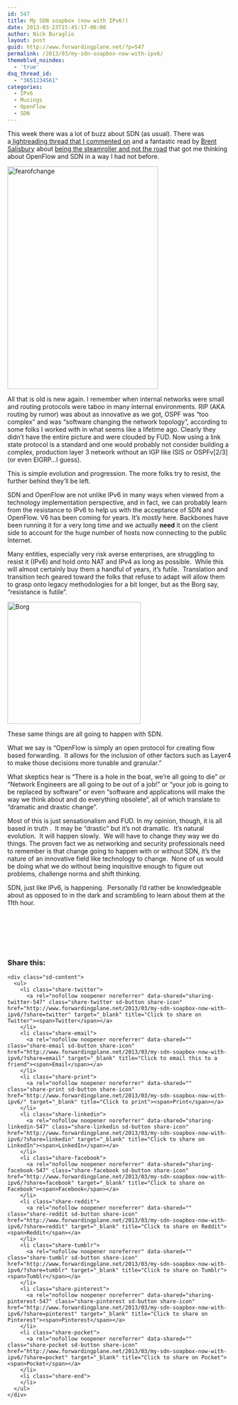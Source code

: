 ```yaml
---
id: 547
title: My SDN soapbox (now with IPv6!)
date: 2013-03-23T15:45:17-06:00
author: Nick Buraglio
layout: post
guid: http://www.forwardingplane.net/?p=547
permalink: /2013/03/my-sdn-soapbox-now-with-ipv6/
themeblvd_noindex:
  - 'true'
dsq_thread_id:
  - "3651234561"
categories:
  - IPv6
  - Musings
  - OpenFlow
  - SDN
---
```

This week there was a lot of buzz about SDN (as usual). There was a<a href="http://www.lightreading.com/blog/software-defined-networking/sdns-killer-app-more-network-control/240151376" target="_blank"> lightreading thread that I commented on</a> and a fantastic read by <a href="http://www.twitter.com/networkstatic" target="_blank">Brent Salisbury</a> about <a href="http://networkstatic.net/be-the-steamroller-not-the-road/" target="_blank">being the steamroller and not the road</a> that got me thinking about OpenFlow and SDN in a way I had not before.

[<img class="alignright size-full wp-image-550" alt="fearofchange" src="http://www.forwardingplane.net/wp-content/uploads/2013/03/fearofchange.jpg" width="339" height="500" srcset="http://www.forwardingplane.net/wp-content/uploads/2013/03/fearofchange.jpg 339w, http://www.forwardingplane.net/wp-content/uploads/2013/03/fearofchange-203x300.jpg 203w" sizes="(max-width: 339px) 100vw, 339px" />](http://www.forwardingplane.net/wp-content/uploads/2013/03/fearofchange.jpg)

<soapbox>

All that is old is new again. I remember when internal networks were small and routing protocols were taboo in many internal environments. RIP (AKA routing by rumor) was about as innovative as we got, OSPF was &#8220;too complex&#8221; and was &#8220;software changing the network topology&#8221;, according to some folks I worked with in what seems like a lifetime ago. Clearly they didn&#8217;t have the entire picture and were clouded by FUD. Now using a link state protocol is a standard and one would probably not consider building a complex, production layer 3 network without an IGP like ISIS or OSPFv\[2/3\] (or even EIGRP&#8230;I guess).

This is simple evolution and progression. The more folks try to resist, the further behind they&#8217;ll be left.

SDN and OpenFlow are not unlike IPv6 in many ways when viewed from a technology implementation perspective, and in fact, we can probably learn from the resistance to IPv6 to help us with the acceptance of SDN and OpenFlow. V6 has been coming for years. It&#8217;s _mostly_ here. Backbones have been running it for a very long time and we actually **need** it on the client side to account for the huge number of hosts now connecting to the public Internet.

Many entities, especially very risk averse enterprises, are struggling to resist it (IPv6) and hold onto NAT and IPv4 as long as possible.  While this will almost certainly buy them a handful of years, it&#8217;s futile.  Translation and transition tech geared toward the folks that refuse to adapt will allow them to grasp onto legacy methodologies for a bit longer, but as the Borg say, &#8220;resistance is futile&#8221;.

[<img class="alignleft size-medium wp-image-557" alt="Borg" src="http://www.forwardingplane.net/wp-content/uploads/2013/03/Borg-300x274.jpg" width="300" height="274" srcset="http://www.forwardingplane.net/wp-content/uploads/2013/03/Borg-300x274.jpg 300w, http://www.forwardingplane.net/wp-content/uploads/2013/03/Borg-550x502.jpg 550w, http://www.forwardingplane.net/wp-content/uploads/2013/03/Borg.jpg 1000w" sizes="(max-width: 300px) 100vw, 300px" />](http://www.forwardingplane.net/wp-content/uploads/2013/03/Borg.jpg)

These same things are all going to happen with SDN.

What we say is &#8220;OpenFlow is simply an open protocol for creating flow based forwarding.  It allows for the inclusion of other factors such as Layer4 to make those decisions more tunable and granular.&#8221;

What skeptics hear is &#8220;There is a hole in the boat, we&#8217;re all going to die&#8221; or &#8220;Network Engineers are all going to be out of a job!&#8221; or &#8220;your job is going to be replaced by software&#8221; or even &#8220;software and applications will make the way we think about and do everything obsolete&#8221;, all of which translate to &#8220;dramatic and drastic change&#8221;.

Most of this is just sensationalism and FUD. In my opinion, though, it is all based in truth .  It may be &#8220;drastic&#8221; but it&#8217;s not dramatic.  It&#8217;s natural evolution.  It will happen slowly.  We will have to change they way we do things. The proven fact we as networking and security professionals need to remember is that change going to happen with or without SDN, it&#8217;s the nature of an innovative field like technology to change.  None of us would be doing what we do without being inquisitive enough to figure out problems, challenge norms and shift thinking.

SDN, just like IPv6, is happening.  Personally I&#8217;d rather be knowledgeable about as opposed to in the dark and scrambling to learn about them at the 11th hour.<em id="__mceDel"> </em>

</soapbox>

&nbsp;

&nbsp;

&nbsp;

<div class="sharedaddy sd-sharing-enabled">
  <div class="robots-nocontent sd-block sd-social sd-social-icon-text sd-sharing">
    <h3 class="sd-title">
      Share this:
    </h3>
    
    <div class="sd-content">
      <ul>
        <li class="share-twitter">
          <a rel="nofollow noopener noreferrer" data-shared="sharing-twitter-547" class="share-twitter sd-button share-icon" href="http://www.forwardingplane.net/2013/03/my-sdn-soapbox-now-with-ipv6/?share=twitter" target="_blank" title="Click to share on Twitter"><span>Twitter</span></a>
        </li>
        <li class="share-email">
          <a rel="nofollow noopener noreferrer" data-shared="" class="share-email sd-button share-icon" href="http://www.forwardingplane.net/2013/03/my-sdn-soapbox-now-with-ipv6/?share=email" target="_blank" title="Click to email this to a friend"><span>Email</span></a>
        </li>
        <li class="share-print">
          <a rel="nofollow noopener noreferrer" data-shared="" class="share-print sd-button share-icon" href="http://www.forwardingplane.net/2013/03/my-sdn-soapbox-now-with-ipv6/" target="_blank" title="Click to print"><span>Print</span></a>
        </li>
        <li class="share-linkedin">
          <a rel="nofollow noopener noreferrer" data-shared="sharing-linkedin-547" class="share-linkedin sd-button share-icon" href="http://www.forwardingplane.net/2013/03/my-sdn-soapbox-now-with-ipv6/?share=linkedin" target="_blank" title="Click to share on LinkedIn"><span>LinkedIn</span></a>
        </li>
        <li class="share-facebook">
          <a rel="nofollow noopener noreferrer" data-shared="sharing-facebook-547" class="share-facebook sd-button share-icon" href="http://www.forwardingplane.net/2013/03/my-sdn-soapbox-now-with-ipv6/?share=facebook" target="_blank" title="Click to share on Facebook"><span>Facebook</span></a>
        </li>
        <li class="share-reddit">
          <a rel="nofollow noopener noreferrer" data-shared="" class="share-reddit sd-button share-icon" href="http://www.forwardingplane.net/2013/03/my-sdn-soapbox-now-with-ipv6/?share=reddit" target="_blank" title="Click to share on Reddit"><span>Reddit</span></a>
        </li>
        <li class="share-tumblr">
          <a rel="nofollow noopener noreferrer" data-shared="" class="share-tumblr sd-button share-icon" href="http://www.forwardingplane.net/2013/03/my-sdn-soapbox-now-with-ipv6/?share=tumblr" target="_blank" title="Click to share on Tumblr"><span>Tumblr</span></a>
        </li>
        <li class="share-pinterest">
          <a rel="nofollow noopener noreferrer" data-shared="sharing-pinterest-547" class="share-pinterest sd-button share-icon" href="http://www.forwardingplane.net/2013/03/my-sdn-soapbox-now-with-ipv6/?share=pinterest" target="_blank" title="Click to share on Pinterest"><span>Pinterest</span></a>
        </li>
        <li class="share-pocket">
          <a rel="nofollow noopener noreferrer" data-shared="" class="share-pocket sd-button share-icon" href="http://www.forwardingplane.net/2013/03/my-sdn-soapbox-now-with-ipv6/?share=pocket" target="_blank" title="Click to share on Pocket"><span>Pocket</span></a>
        </li>
        <li class="share-end">
        </li>
      </ul>
    </div>
  </div>
</div>